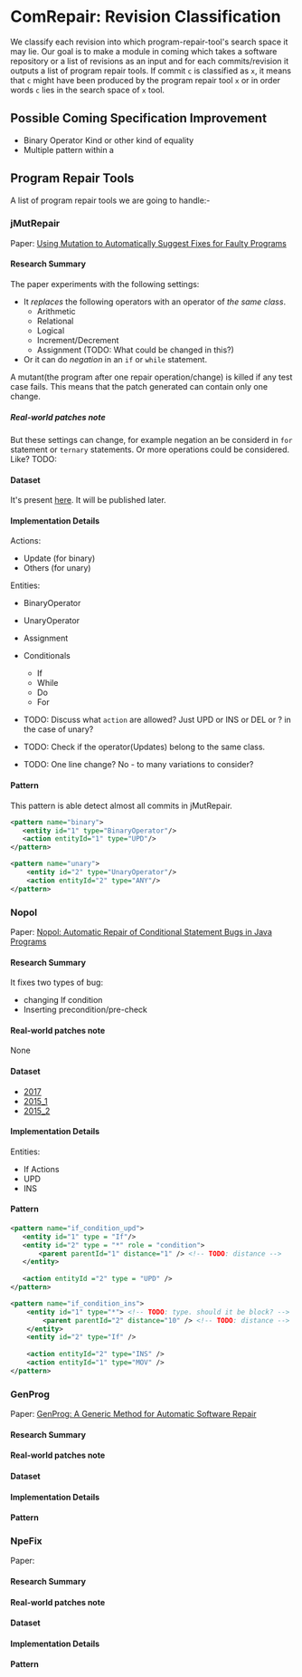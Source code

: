 #  ComRepair: Revision Classification 


We classify each revision into which program-repair-tool's search space it may lie. 
Our goal is to make a module in coming which takes a software repository or a list of revisions as an input 
and for each commits/revision it outputs a list of program repair tools. 
If commit `c` is classified as `x`, it means that `c` might have been produced by the program repair tool `x` 
or in order words `c` lies in the search space of `x` tool.


## Possible Coming Specification Improvement 
- Binary Operator Kind or other kind of equality
- Multiple pattern within a 

## Program Repair Tools
A list of program repair tools we are going to handle:- 
 
 ### jMutRepair 
 
 Paper: [Using Mutation to Automatically Suggest Fixes for Faulty Programs ](http://www.utdallas.edu/~ewong/SE6367/01-Project/08-SFL-papers/10-Automatically-Suggest-Fixes.pdf)

 #### Research Summary
 The paper experiments with the following settings:
 - It *replaces* the following operators with an operator of *the same class*.
     - Arithmetic
     - Relational
     - Logical
     - Increment/Decrement
     - Assignment (TODO: What could be changed in this?)
 - Or it can do *negation* in an `if` or `while` statement.
 
 A mutant(the program after one repair operation/change) is killed if any test case fails. 
 This means that the patch generated can contain only one change.  
 
 ##### Real-world patches note
 But these settings can change, for example negation an be considerd in `for` statement or `ternary` statements. 
 Or more operations could be considered. Like? TODO:  
 
 #### Dataset
 It's present [here](https://github.com/kth-tcs/defects4j-repair-reloaded/tree/master/DRR/D_unassessed_init/jMutRepair/). It will be published later. 
 
 #### Implementation Details
 
 Actions:
 - Update (for binary)
 - Others (for unary)
 
 Entities:
 - BinaryOperator
 - UnaryOperator
 - Assignment
 - Conditionals
     - If
     - While
     - Do
     - For
     
 - TODO: Discuss what `action` are allowed? Just UPD or INS or DEL or ? in the case of unary?
 - TODO: Check if the operator(Updates) belong to the same class.
 - TODO: One line change? No - to many variations to consider?
     
 #### Pattern
 
 This pattern is able detect almost all commits in jMutRepair. 

 ```xml
<pattern name="binary">
	<entity id="1" type="BinaryOperator"/>
	<action entityId="1" type="UPD"/>
</pattern>
```
```xml
<pattern name="unary">
    <entity id="2" type="UnaryOperator"/>
    <action entityId="2" type="ANY"/>
</pattern>
```


 ### Nopol
 
 Paper: [Nopol: Automatic Repair of Conditional Statement Bugs in Java Programs](https://hal.archives-ouvertes.fr/hal-01285008/file/nopol.pdf)
 
 #### Research Summary
 It fixes two types of bug:
 - changing If condition
 - Inserting precondition/pre-check
 
 #### Real-world patches note
 None
 
 #### Dataset
 - [2017](https://github.com/kth-tcs/defects4j-repair-reloaded/tree/master/DRR/D_unassessed_init/Nopol2017)
 - [2015_1](https://github.com/kth-tcs/defects4j-repair-reloaded/tree/master/DRR/D_correct_init/Nopol2015)
 - [2015_2](https://github.com/kth-tcs/defects4j-repair-reloaded/tree/master/DRR/D_incorrect_init/Nopol2015)
 
 #### Implementation Details
 Entities: 
 - If
 Actions
 - UPD
 - INS
 
 #### Pattern
 ```xml
<pattern name="if_condition_upd">
    <entity id="1" type = "If"/>
    <entity id="2" type = "*" role = "condition">
        <parent parentId="1" distance="1" /> <!-- TODO: distance -->
    </entity>
    
    <action entityId ="2" type = "UPD" />
</pattern>
```

```xml
<pattern name="if_condition_ins">
    <entity id="1" type="*"> <!-- TODO: type. should it be block? -->
        <parent parentId="2" distance="10" /> <!-- TODO: distance -->
    </entity>
    <entity id="2" type="If" />
    
    <action entityId="2" type="INS" />
    <action entityId="1" type="MOV" />
</pattern>

```
 
 ### GenProg
 
 Paper: [GenProg: A Generic Method for Automatic Software Repair](https://ieeexplore.ieee.org/document/6035728)
 
 #### Research Summary
 #### Real-world patches note
 #### Dataset
 #### Implementation Details
 #### Pattern
 
 ### NpeFix
 
  Paper:
  
  #### Research Summary
  #### Real-world patches note
  #### Dataset
  #### Implementation Details
  #### Pattern
 